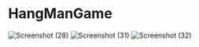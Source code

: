 # HangManGame
![Screenshot (28)](https://github.com/NarendraKumarMadireddy/HangManGame/assets/95516178/32713c52-934b-4d8b-8c6c-4498536ce012)
![Screenshot (31)](https://github.com/NarendraKumarMadireddy/HangManGame/assets/95516178/f0c404f0-a1c6-4b28-870f-7eff5f1df5e6)
![Screenshot (32)](https://github.com/NarendraKumarMadireddy/HangManGame/assets/95516178/52d77957-5950-41b1-9c76-2f58ac2cc4a4)
